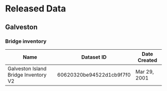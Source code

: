 # Released Data

## Galveston
### Bridge inventory 
| Name | Dataset ID | Date Created |
| ------------------------------------ | ------------------------ | ------------ |
| Galveston Island Bridge Inventory V2 | 60620320be94522d1cb9f7f0 | Mar 29, 2001 |

